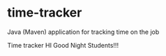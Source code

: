 # time-tracker
Java (Maven) application for tracking time on the job

Time tracker
HI
Good Night Students!!!
